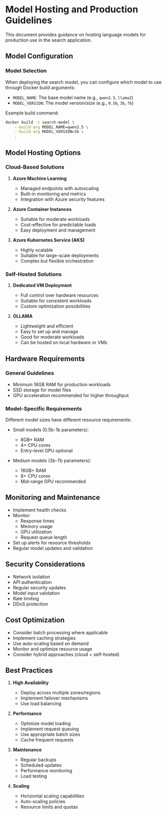 # Model Hosting and Production Guidelines

This document provides guidance on hosting language models for production use in the search application.

## Model Configuration

### Model Selection

When deploying the search model, you can configure which model to use through Docker build arguments:

- `MODEL_NAME`: The base model name (e.g., `qwen2.5`, `llama2`)
- `MODEL_VERSION`: The model version/size (e.g., `0.5b`, `3b`, `7b`)

Example build command:

```bash
docker build -t search-model \
    --build-arg MODEL_NAME=qwen2.5 \
    --build-arg MODEL_VERSION=3b \
    .
```

## Model Hosting Options

### Cloud-Based Solutions

1. **Azure Machine Learning**
   - Managed endpoints with autoscaling
   - Built-in monitoring and metrics
   - Integration with Azure security features

2. **Azure Container Instances**
   - Suitable for moderate workloads
   - Cost-effective for predictable loads
   - Easy deployment and management

3. **Azure Kubernetes Service (AKS)**
   - Highly scalable
   - Suitable for large-scale deployments
   - Complex but flexible orchestration

### Self-Hosted Solutions

1. **Dedicated VM Deployment**
   - Full control over hardware resources
   - Suitable for consistent workloads
   - Custom optimization possibilities

2. **OLLAMA**
   - Lightweight and efficient
   - Easy to set up and manage
   - Good for moderate workloads
   - Can be hosted on local hardware or VMs

## Hardware Requirements

### General Guidelines

- Minimum 16GB RAM for production workloads
- SSD storage for model files
- GPU acceleration recommended for higher throughput

### Model-Specific Requirements

Different model sizes have different resource requirements:

- Small models (0.5b-1b parameters):
  - 8GB+ RAM
  - 4+ CPU cores
  - Entry-level GPU optional

- Medium models (3b-7b parameters):
  - 16GB+ RAM
  - 8+ CPU cores
  - Mid-range GPU recommended

## Monitoring and Maintenance

- Implement health checks
- Monitor:
  - Response times
  - Memory usage
  - GPU utilization
  - Request queue length
- Set up alerts for resource thresholds
- Regular model updates and validation

## Security Considerations

- Network isolation
- API authentication
- Regular security updates
- Model input validation
- Rate limiting
- DDoS protection

## Cost Optimization

- Consider batch processing where applicable
- Implement caching strategies
- Use auto-scaling based on demand
- Monitor and optimize resource usage
- Consider hybrid approaches (cloud + self-hosted)

## Best Practices

1. **High Availability**
   - Deploy across multiple zones/regions
   - Implement failover mechanisms
   - Use load balancing

2. **Performance**
   - Optimize model loading
   - Implement request queuing
   - Use appropriate batch sizes
   - Cache frequent requests

3. **Maintenance**
   - Regular backups
   - Scheduled updates
   - Performance monitoring
   - Load testing

4. **Scaling**
   - Horizontal scaling capabilities
   - Auto-scaling policies
   - Resource limits and quotas

